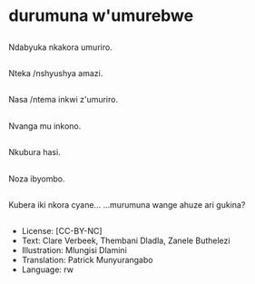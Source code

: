 # durumuna w'umurebwe

##
Ndabyuka nkakora umuriro.

##
Nteka /nshyushya amazi.

##
Nasa /ntema inkwi z'umuriro.

##
Nvanga mu inkono.

##
Nkubura hasi.

##
Noza ibyombo.

##
Kubera iki nkora cyane... ...murumuna wange ahuze ari gukina?

##
* License: [CC-BY-NC]
* Text: Clare Verbeek, Thembani Dladla, Zanele Buthelezi
* Illustration: Mlungisi Dlamini
* Translation: Patrick Munyurangabo
* Language: rw
